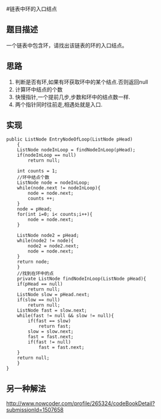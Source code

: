 #链表中环的入口结点
## 题目描述
一个链表中包含环，请找出该链表的环的入口结点。

## 思路
1. 判断是否有环,如果有环获取环中的某个结点.否则返回null
2. 计算环中结点的个数
3. 快慢指针,一个提前几步,步数和环中的结点数一样.
4. 两个指针同时往前走,相遇处就是入口.

## 实现

	public ListNode EntryNodeOfLoop(ListNode pHead)
	    {
		ListNode nodeInLoop = findNodeInLoop(pHead);
		if(nodeInLoop == null)
		    return null;
		
		int counts = 1;
		//环中结点个数
		ListNode node = nodeInLoop;
		while(node.next != nodeInLoop){
		    node = node.next;
		    counts ++;
		}
		node = pHead;
		for(int i=0; i< counts;i++){
		    node = node.next;
		}
		
		ListNode node2 = pHead;
		while(node2 != node){
		    node2 = node2.next;
		    node = node.next;
		}
		return node;
	    }
	    //找到在环中的点
	    private ListNode findNodeInLoop(ListNode pHead){
		if(pHead == null)
		    return null;
		ListNode slow = pHead.next;
		if(slow == null)
		    return null;       
		ListNode fast = slow.next;
		while(fast != null && slow != null){
		    if(fast == slow)
		        return fast;
		    slow = slow.next;
		    fast = fast.next;
		    if(fast != null)
		        fast = fast.next;
		}
		return null;
	    }
	}


## 另一种解法

http://www.nowcoder.com/profile/265324/codeBookDetail?submissionId=1507658

